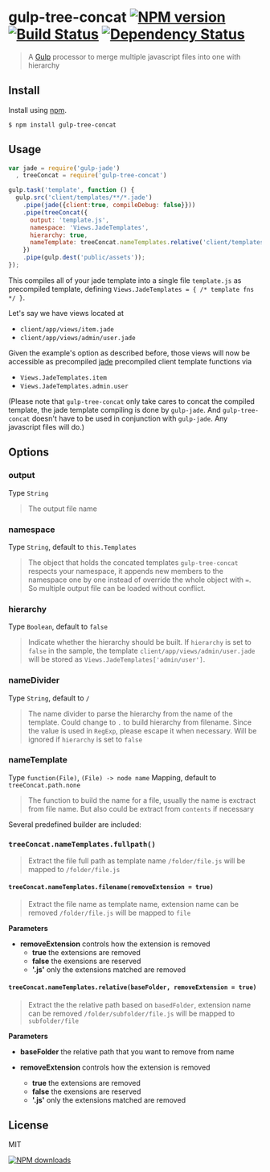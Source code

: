 gulp-tree-concat [![NPM version][npm-image]][npm-url] [![Build Status][ci-image]][ci-url] [![Dependency Status][depstat-image]][depstat-url]
================

> A [Gulp](http://gulpjs.com/) processor to merge multiple javascript files into one with hierarchy

## Install

Install using [npm](https://npmjs.org/package/gulp-tree-concat).

    $ npm install gulp-tree-concat

## Usage

```javascript
var jade = require('gulp-jade')
  , treeConcat = require('gulp-tree-concat')

gulp.task('template', function () {
  gulp.src('client/templates/**/*.jade')
    .pipe(jade({client:true, compileDebug: false}}))    
    .pipe(treeConcat({
      output: 'template.js',
      namespace: 'Views.JadeTemplates',
      hierarchy: true,
      nameTemplate: treeConcat.nameTemplates.relative('client/templates/')
    })
    .pipe(gulp.dest('public/assets'));
});
```

This compiles all of your jade template into a single file `template.js` as precompiled template,
defining `Views.JadeTemplates = { /* template fns */ }`.

Let's say we have views located at
- `client/app/views/item.jade` 
- `client/app/views/admin/user.jade`

Given the example's option as described before, those views
will now be accessible as precompiled [jade](http://jade-lang.com/) precompiled client template functions via

- `Views.JadeTemplates.item`
- `Views.JadeTemplates.admin.user`

(Please note that `gulp-tree-concat` only take cares to concat the compiled template, the jade template compiling is done by `gulp-jade`. And `gulp-tree-concat` doesn't have to be used in conjunction with `gulp-jade`. Any javascript files will do.)

## Options

### output
Type `String`
> The output file name

### namespace
Type `String`, default to `this.Templates`
> The object that holds the concated templates
> `gulp-tree-concat` respects your namespace, it appends new members to the namespace one by one instead of override the whole object with `=`. So multiple output file can be loaded without conflict.

### hierarchy
Type `Boolean`, default to `false`
> Indicate whether the hierarchy should be built.
> If `hierarchy` is set to `false` in the sample, the template `client/app/views/admin/user.jade` will be stored as `Views.JadeTemplates['admin/user']`.

### nameDivider
Type `String`, default to `/`
> The name divider to parse the hierarchy from the name of the template.
> Could change to `.` to build hierarchy from filename. 
> Since the value is used in `RegExp`, please escape it when necessary.
> Will be ignored if `hierarchy` is set to `false`

### nameTemplate
Type `function(File)`, `(File) -> node name` Mapping, default to `treeConcat.path.none`
> The function to build the name for a file, usually the name is exctract from file name. But also could be extract from `contents` if necessary

Several predefined builder are included:

### `treeConcat.nameTemplates.fullpath()`

> Extract the file full path as template name
> `/folder/file.js` will be mapped to `/folder/file.js`

#### `treeConcat.nameTemplates.filename(removeExtension = true)`

> Extract the file name as template name, extension name can be removed
> `/folder/file.js` will be mapped to `file`

**Parameters**

* **removeExtension**  controls how the extension is removed
  * **true** the extensions are removed
  * **false** the exensions are reserved
  * **'.js'** only the extensions matched are removed

#### `treeConcat.nameTemplates.relative(baseFolder, removeExtension = true)`

> Extract the the relative path based on `basedFolder`, extension name can be removed
> `/folder/subfolder/file.js` will be mapped to `subfolder/file`

**Parameters**

* **baseFolder** the relative path that you want to remove from name

* **removeExtension**  controls how the extension is removed
  * **true** the extensions are removed
  * **false** the exensions are reserved
  * **'.js'** only the extensions matched are removed


## License
MIT

[![NPM downloads][npm-downloads]][npm-url]

[npm-url]: https://npmjs.org/package/gulp-tree-concat
[npm-image]: http://img.shields.io/npm/v/gulp-tree-concat.svg?style=flat
[npm-downloads]: http://img.shields.io/npm/dm/gulp-tree-concat.svg?style=flat

[ci-url]: http://travis-ci.org/timnew/gulp-tree-concat
[ci-image]: http://img.shields.io/travis/timnew/gulp-tree-concat.svg?style=flat

[depstat-url]: https://gemnasium.com/timnew/gulp-tree-concat
[depstat-image]: http://img.shields.io/gemnasium/timnew/gulp-tree-concat.svg?style=flat
